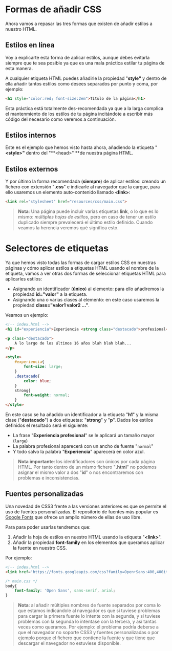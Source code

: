 # Formas de añadir CSS

Ahora vamos a repasar las tres formas que existen de añadir estilos a nuestro HTML.

## Estilos en línea

Voy a explicarte esta forma de aplicar estilos, aunque debes evitarla siempre que te sea posible ya que es una mala práctica estilar tu página de esta manera.

A cualquier etiqueta HTML puedes añadirle la propiedad "**style"** y dentro de ella añadir tantos estilos como desees separados por punto y coma, por ejemplo:

```html
<h1 style="color:red; font-size:2em">Título de la página</h1>
```

Esta práctica está totalmente des-recomendada ya que a la larga complica el mantenmiento de los estilos de tu página incitándote a escribir más código del necesario como veremos a continuación.

## Estilos internos

Este es el ejemplo que hemos visto hasta ahora, añadiendo la etiqueta "**&lt;style&gt;"** dentro del "**&lt;head&gt;" **de nuestra página HTML.

## Estilos externos

Y por último la forma recomendada \(**siempre**\) de aplicar estilos: creando un fichero con extensión "**.css**" e indicarle al navegador que la cargue, para ello usaremos un elemento auto-contenido llamado **&lt;link&gt;**:

```html
<link rel="stylesheet" href="resources/css/main.css">
```

> **Nota**: Una página puede incluir varias etiquetas **link**, o lo que es lo mismo: _múltiples hojas de estilos_, pero en caso de tener un estilo duplicado siempre prevalecerá el último estilo definido. Cuando veamos la herencia veremos qué significa esto.

# Selectores de etiquetas

Ya que hemos visto todas las formas de cargar estilos CSS en nuestras páginas y cómo aplicar estilos a etiquetas HTML usando el nombre de la etiqueta, vamos a ver otras dos formas de seleccionar etiquetas HTML para aplicarles estilos:

* Asignando un identificador \(**único**\) al elemento: para ello añadiremos la propiedad **id="valor"** a la etiqueta.
* Asignando una o varias clases al elemento: en este caso usaremos la propiedad **class="valor1 valor2 ..."**.

Veamos un ejemplo:

```html
<!-- index.html -->
<h1 id="experiencia">Experiencia <strong class="destacado">profesional<strong></h1>

<p class="destacado">
    A lo largo de los últimos 16 años blah blah blah...
</p>

<style>
    #experiencia{
        font-size: large;
    }
    .destacado{
        color: blue;
    }
    strong{
        font-weight: normal;
    }
</style>
```

En este caso se ha añadido un identificador a la etiqueta "**h1**" y la misma clase \("**destacado**"\) a dos etiquetas: "**strong**" y "**p**". Dados los estilos definidos el resultado será el siguiente:

* La frase "**Experiencia profesional**" se le aplicará un tamaño mayor \(`large`\)
* La palabra profesional aparecerá con un ancho de fuente "`normal`" 
* Y todo salvo la palabra "**Experiencia**" aparecerá en color azul.

> **Nota importante**: los identificadores son únicos por cada página HTML. Por tanto dentro de un mismo fichero "**.html**" no podemos asignar el mismo valor a dos "**id**" o nos encontraremos con problemas e inconsistencias.

## Fuentes personalizadas

Una novedad de CSS3 frente a las versiones anteriores es que se permite el uso de fuentes personalizadas. El repositorio de fuentes más popular es [Google Fonts](https://www.google.com/fonts) que ofrece un amplio número de ellas de uso libre.

Para para poder usarlas tendremos que:

1. Añadir la hoja de estilos en nuestro HTML usando la etiqueta "**&lt;link&gt;**".
2. Añadir la propiedad **font-family** en los elementos que queramos aplicar la fuente en nuestro CSS.

Por ejemplo:

```html
<!-- index.html -->
<link href='https://fonts.googleapis.com/css?family=Open+Sans:400,400italic,600italic,700' rel='stylesheet' type='text/css'>
```

```css
/* main.css */
body{
    font-family: 'Open Sans', sans-serif, arial;
}
```

> **Nota**: al añadir múltiples nombres de fuente separados por coma lo que estamos indicándole al navegador es que si tuviese problemas para cargar la primera fuente lo intente con la segunda, y si tuviese problemas con la segunda lo intentase con la tercera, y así tantas veces como queramos. Por ejemplo: el problema podría deberse a que el navegador no soporte CSS3 y fuentes personalizadas o por ejemplo porque el fichero que contiene la fuente y que tiene que descargar el navegador no estuviese disponible.


